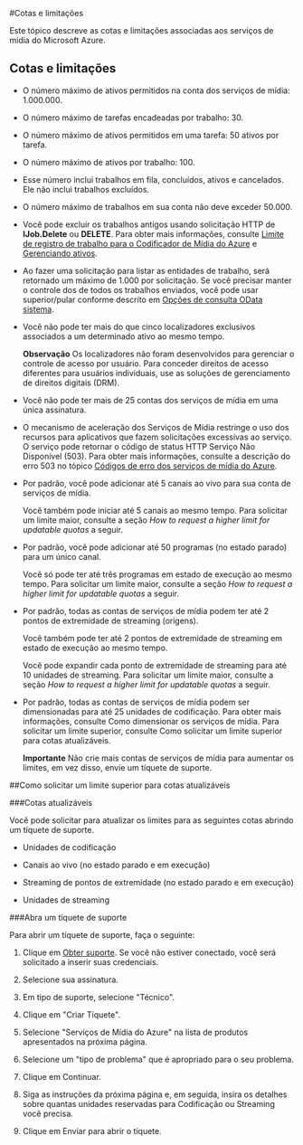 <properties 
	pageTitle="Cotas e limitações dos Serviços de Mídia" 
	description="Este tópico descreve as cotas e limitações associadas aos Serviços de Mídia do Microsoft Azure." 
	services="media-services" 
	documentationCenter="" 
	authors="Juliako" 
	manager="dwrede" />

<tags 
	ms.service="media-services" 
	ms.devlang="" 
	ms.topic="article" 
	ms.tgt_pltfrm="" 
	ms.workload="media" 
	ms.date="01/23/2015" 
	ms.author="juliako" />

#Cotas e limitações

Este tópico descreve as cotas e limitações associadas aos serviços de mídia do Microsoft Azure.

## Cotas e limitações

- O número máximo de ativos permitidos na conta dos serviços de mídia: 1.000.000. 

- O número máximo de tarefas encadeadas por trabalho: 30.

- O número máximo de ativos permitidos em uma tarefa: 50 ativos por tarefa.
 
- O número máximo de ativos por trabalho: 100.
 
- Esse número inclui trabalhos em fila, concluídos, ativos e cancelados. Ele não inclui trabalhos excluídos.
 
- O número máximo de trabalhos em sua conta não deve exceder 50.000.
 
- Você pode excluir os trabalhos antigos usando solicitação HTTP de **IJob.Delete** ou **DELETE**. Para obter mais informações, consulte [Limite de registro de trabalho para o Codificador de Mídia do Azure](http://blogs.msdn.com/b/randomnumber/archive/2014/05/05/job-record-limit-for-windows-azure-media-encoder.aspx) e [Gerenciando ativos](https://msdn.microsoft.com/library/azure/dn642436.aspx). 
 
- Ao fazer uma solicitação para listar as entidades de trabalho, será retornado um máximo de 1.000 por solicitação. Se você precisar manter o controle dos de todos os trabalhos enviados, você pode usar superior/pular conforme descrito em [Opções de consulta OData sistema](http://msdn.microsoft.com/library/gg309461.aspx).  


- Você não pode ter mais do que cinco localizadores exclusivos associados a um determinado ativo ao mesmo tempo. 
	
	**Observação**
	Os localizadores não foram desenvolvidos para gerenciar o controle de acesso por usuário. Para conceder direitos de acesso diferentes para usuários individuais, use as soluções de gerenciamento de direitos digitais (DRM).

- Você não pode ter mais de 25 contas dos serviços de mídia em uma única assinatura.

- O mecanismo de aceleração dos Serviços de Mídia restringe o uso dos recursos para aplicativos que fazem solicitações excessivas ao serviço. O serviço pode retornar o código de status HTTP Serviço Não Disponível (503). Para obter mais informações, consulte a descrição do erro 503 no tópico [Códigos de erro dos serviços de mídia do Azure](http://msdn.microsoft.com/library/azure/dn168949.aspx).

- Por padrão, você pode adicionar até 5 canais ao vivo para sua conta de serviços de mídia. 

	Você também pode iniciar até 5 canais ao mesmo tempo. Para solicitar um limite maior, consulte a seção *How to request a higher limit for updatable quotas* a seguir.

- Por padrão, você pode adicionar até 50 programas (no estado parado) para um único canal. 

	Você só pode ter até três programas em estado de execução ao mesmo tempo. Para solicitar um limite maior, consulte a seção *How to request a higher limit for updatable quotas* a seguir.

- Por padrão, todas as contas de serviços de mídia podem ter até 2 pontos de extremidade de streaming (origens). 

	Você também pode ter até 2 pontos de extremidade de streaming em estado de execução ao mesmo tempo.

	Você pode expandir cada ponto de extremidade de streaming para até 10 unidades de streaming. Para solicitar um limite maior, consulte a seção *How to request a higher limit for updatable quotas* a seguir.


- Por padrão, todas as contas de serviços de mídia podem ser dimensionadas para até 25 unidades de codificação. Para obter mais informações, consulte Como dimensionar os serviços de mídia. Para solicitar um limite superior, consulte Como solicitar um limite superior para cotas atualizáveis.
	
	**Importante**
	Não crie mais contas de serviços de mídia para aumentar os limites, em vez disso, envie um tíquete de suporte.

##Como solicitar um limite superior para cotas atualizáveis

###Cotas atualizáveis

Você pode solicitar para atualizar os limites para as seguintes cotas abrindo um tíquete de suporte.
- Unidades de codificação

- Canais ao vivo (no estado parado e em execução)
 
- Streaming de pontos de extremidade (no estado parado e em execução)
 
- Unidades de streaming

###Abra um tíquete de suporte

Para abrir um tíquete de suporte, faça o seguinte:

1. Clique em [Obter suporte](https://manage.windowsazure.com/?getsupport=true). Se você não estiver conectado, você será solicitado a inserir suas credenciais.

1. Selecione sua assinatura.
 
1. Em tipo de suporte, selecione "Técnico".
 
1. Clique em "Criar Tíquete". 
 
1. Selecione "Serviços de Mídia do Azure" na lista de produtos apresentados na próxima página.
 
1. Selecione um "tipo de problema" que é apropriado para o seu problema.
 
1. Clique em Continuar.
 
1. Siga as instruções da próxima página e, em seguida, insira os detalhes sobre quantas unidades reservadas para Codificação ou Streaming você precisa. 
 
1. Clique em Enviar para abrir o tíquete.
 


<!--HONumber=52--> 